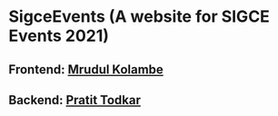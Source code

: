 # SigceEvents (A website for SIGCE Events 2021)

## Frontend: <a target="_blank" href="https://github.com/mrudulkolambe">Mrudul Kolambe</a>   
## Backend: <a target="_blank" href="https://github.com/pratit989">Pratit Todkar</a>  

